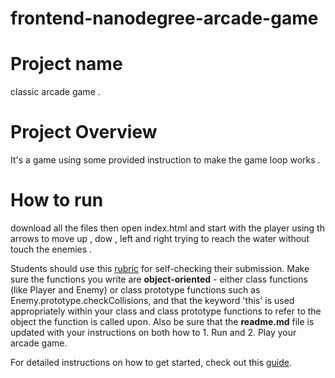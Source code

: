 frontend-nanodegree-arcade-game
===============================
Project name
============
classic arcade game .

Project Overview
=================
It's a game using some provided instruction to make the game loop works . 

How to run 
===========
download all the files then open index.html and start with the player using th arrows to move up , dow , left and right trying to reach the water without touch the enemies .


Students should use this [rubric](https://review.udacity.com/#!/projects/2696458597/rubric) for self-checking their submission. Make sure the functions you write are **object-oriented** - either class functions (like Player and Enemy) or class prototype functions such as Enemy.prototype.checkCollisions, and that the keyword 'this' is used appropriately within your class and class prototype functions to refer to the object the function is called upon. Also be sure that the **readme.md** file is updated with your instructions on both how to 1. Run and 2. Play your arcade game.

For detailed instructions on how to get started, check out this [guide](https://docs.google.com/document/d/1v01aScPjSWCCWQLIpFqvg3-vXLH2e8_SZQKC8jNO0Dc/pub?embedded=true).
